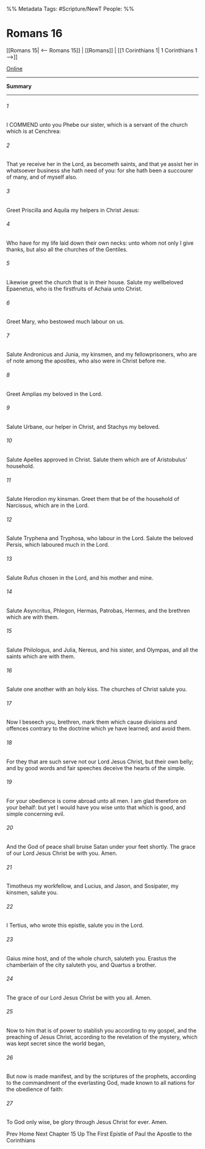 

%% Metadata
Tags: #Scripture/NewT
People: 
%%
# Romans 16
[[Romans 15| <-- Romans 15]] | [[Romans]] | [[1 Corinthians 1| 1 Corinthians 1 -->]]

[Online](https://churchofjesuschrist.org/study/scriptures/nt/rom/16?lang=eng)

---
__Summary__



---
###### 1
I COMMEND unto you Phebe our sister, which is a servant of the church which is at Cenchrea:
###### 2
That ye receive her in the Lord, as becometh saints, and that ye assist her in whatsoever business she hath need of you: for she hath been a succourer of many, and of myself also.
###### 3
Greet Priscilla and Aquila my helpers in Christ Jesus:
###### 4
Who have for my life laid down their own necks: unto whom not only I give thanks, but also all the churches of the Gentiles.
###### 5
Likewise greet the church that is in their house. Salute my wellbeloved Epaenetus, who is the firstfruits of Achaia unto Christ.
###### 6
Greet Mary, who bestowed much labour on us.
###### 7
Salute Andronicus and Junia, my kinsmen, and my fellowprisoners, who are of note among the apostles, who also were in Christ before me.
###### 8
Greet Amplias my beloved in the Lord.
###### 9
Salute Urbane, our helper in Christ, and Stachys my beloved.
###### 10
Salute Apelles approved in Christ. Salute them which are of Aristobulus' household.
###### 11
Salute Herodion my kinsman. Greet them that be of the household of Narcissus, which are in the Lord.
###### 12
Salute Tryphena and Tryphosa, who labour in the Lord. Salute the beloved Persis, which laboured much in the Lord.
###### 13
Salute Rufus chosen in the Lord, and his mother and mine.
###### 14
Salute Asyncritus, Phlegon, Hermas, Patrobas, Hermes, and the brethren which are with them.
###### 15
Salute Philologus, and Julia, Nereus, and his sister, and Olympas, and all the saints which are with them.
###### 16
Salute one another with an holy kiss. The churches of Christ salute you.
###### 17
Now I beseech you, brethren, mark them which cause divisions and offences contrary to the doctrine which ye have learned; and avoid them.
###### 18
For they that are such serve not our Lord Jesus Christ, but their own belly; and by good words and fair speeches deceive the hearts of the simple.
###### 19
For your obedience is come abroad unto all men. I am glad therefore on your behalf: but yet I would have you wise unto that which is good, and simple concerning evil.
###### 20
And the God of peace shall bruise Satan under your feet shortly. The grace of our Lord Jesus Christ be with you. Amen.
###### 21
Timotheus my workfellow, and Lucius, and Jason, and Sosipater, my kinsmen, salute you.
###### 22
I Tertius, who wrote this epistle, salute you in the Lord.
###### 23
Gaius mine host, and of the whole church, saluteth you. Erastus the chamberlain of the city saluteth you, and Quartus a brother.
###### 24
The grace of our Lord Jesus Christ be with you all. Amen.
###### 25
Now to him that is of power to stablish you according to my gospel, and the preaching of Jesus Christ, according to the revelation of the mystery, which was kept secret since the world began,
###### 26
But now is made manifest, and by the scriptures of the prophets, according to the commandment of the everlasting God, made known to all nations for the obedience of faith:
###### 27
To God only wise, be glory through Jesus Christ for ever. Amen.

Prev
Home
Next
Chapter 15
Up
The First Epistle of Paul the Apostle to the Corinthians



